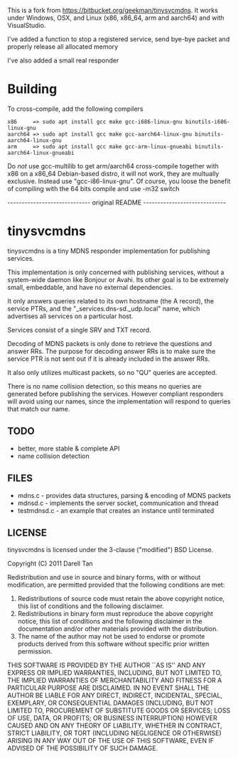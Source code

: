 This is a fork from https://bitbucket.org/geekman/tinysvcmdns. It works under
Windows, OSX, and Linux (x86, x86_64, arm and aarch64) and with VisualStudio.

I've added a function to stop a registered service, send bye-bye packet and 
properly release all allocated memory

I've also added a small real responder

# Building
To cross-compile, add the following compilers
```
x86     => sudo apt install gcc make gcc-i686-linux-gnu binutils-i686-linux-gnu
aarch64 => sudo apt install gcc make gcc-aarch64-linux-gnu binutils-aarch64-linux-gnu
arm     => sudo apt install gcc make gcc-arm-linux-gnueabi binutils-aarch64-linux-gnueabi
```
Do *not* use gcc-multilib to get arm/aarch64 cross-compile together with x86 on a x86_64 Debian-based distro, it will not work, they are multually exclusive. Instead use "gcc-i86-linux-gnu". Of course, you loose the benefit of compiling with the 64 bits compile and use -m32 switch


----------------------------- original README -----------------------------

tinysvcmdns
============
tinysvcmdns is a tiny MDNS responder implementation for publishing services.

This implementation is only concerned with publishing services, without a 
system-wide daemon like Bonjour or Avahi. Its other goal is to be extremely 
small, embeddable, and have no external dependencies.

It only answers queries related to its own hostname (the A record), the 
service PTRs, and the "_services.dns-sd._udp.local" name, which advertises 
all services on a particular host.

Services consist of a single SRV and TXT record.

Decoding of MDNS packets is only done to retrieve the questions and answer RRs.
The purpose for decoding answer RRs is to make sure the service PTR is not 
sent out if it is already included in the answer RRs.

It also only utilizes multicast packets, so no "QU" queries are accepted.

There is no name collision detection, so this means no queries are generated
before publishing the services. However compliant responders will avoid using 
our names, since the implementation will respond to queries that match our 
name.


TODO
-----
 * better, more stable & complete API
 * name collision detection


FILES
------
 * mdns.c - provides data structures, parsing & encoding of MDNS packets
 * mdnsd.c - implements the server socket, communication and thread
 * testmdnsd.c - an example that creates an instance until terminated


LICENSE
--------
tinysvcmdns is licensed under the 3-clause ("modified") BSD License.

Copyright (C) 2011 Darell Tan

Redistribution and use in source and binary forms, with or without
modification, are permitted provided that the following conditions
are met:

1. Redistributions of source code must retain the above copyright
   notice, this list of conditions and the following disclaimer.
2. Redistributions in binary form must reproduce the above copyright
   notice, this list of conditions and the following disclaimer in the
   documentation and/or other materials provided with the distribution.
3. The name of the author may not be used to endorse or promote products
   derived from this software without specific prior written permission.

THIS SOFTWARE IS PROVIDED BY THE AUTHOR ``AS IS'' AND ANY EXPRESS OR
IMPLIED WARRANTIES, INCLUDING, BUT NOT LIMITED TO, THE IMPLIED WARRANTIES
OF MERCHANTABILITY AND FITNESS FOR A PARTICULAR PURPOSE ARE DISCLAIMED.
IN NO EVENT SHALL THE AUTHOR BE LIABLE FOR ANY DIRECT, INDIRECT,
INCIDENTAL, SPECIAL, EXEMPLARY, OR CONSEQUENTIAL DAMAGES (INCLUDING, BUT
NOT LIMITED TO, PROCUREMENT OF SUBSTITUTE GOODS OR SERVICES; LOSS OF USE,
DATA, OR PROFITS; OR BUSINESS INTERRUPTION) HOWEVER CAUSED AND ON ANY
THEORY OF LIABILITY, WHETHER IN CONTRACT, STRICT LIABILITY, OR TORT
(INCLUDING NEGLIGENCE OR OTHERWISE) ARISING IN ANY WAY OUT OF THE USE OF
THIS SOFTWARE, EVEN IF ADVISED OF THE POSSIBILITY OF SUCH DAMAGE.

